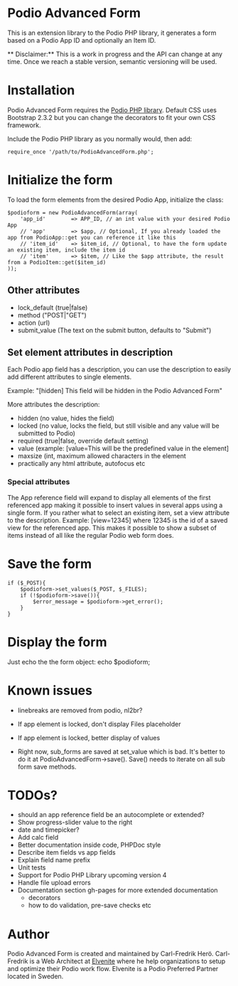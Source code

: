 # Podio Advanced Form
This is an extension library to the Podio PHP library, it generates a form based on a Podio App ID and optionally an Item ID.

** Disclaimer:** This is a work in progress and the API can change at any time.
Once we reach a stable version, semantic versioning will be used.

# Installation
Podio Advanced Form requires the [Podio PHP library](https://github.com/podio/podio-php). Default CSS uses Bootstrap 2.3.2 but you can change the decorators to fit your own CSS framework.

Include the Podio PHP library as you normally would, then add:

    require_once '/path/to/PodioAdvancedForm.php';

# Initialize the form
To load the form elements from the desired Podio App, initialize the class:

    $podioform = new PodioAdvancedForm(array(
        'app_id'		=> APP_ID, // an int value with your desired Podio App
		// 'app'		=> $app, // Optional, If you already loaded the app from PodioApp::get you can reference it like this
        // 'item_id'	=> $item_id, // Optional, to have the form update an existing item, include the item id
		// 'item'		=> $item, // Like the $app attribute, the result from a PodioItem::get($item_id) 
    ));

## Other attributes

* lock_default (true|false)
* method ("POST|"GET")
* action (url)
* submit_value (The text on the submit button, defaults to "Submit")

## Set element attributes in description
Each Podio app field has a description, you can use the description to easily add different attributes to single elements.

Example: "[hidden] This field will be hidden in the Podio Advanced Form"

More attributes the description:

* hidden (no value, hides the field)
* locked (no value, locks the field, but still visible and any value will be submitted to Podio)
* required (true|false, override default setting)
* value (example: [value=This will be the predefined value in the element]
* maxsize (int, maximum allowed characters in the element
* practically any html attribute, autofocus etc

### Special attributes
The App reference field will expand to display all elements of the first referenced app making it possible to insert values in several apps using a single form.
If you rather what to select an existing item, set a view attribute to the description. Example: [view=12345] where 12345 is the id of a saved view for the referenced app.
This makes it possible to show a subset of items instead of all like the regular Podio web form does.

# Save the form
	if ($_POST){
		$podioform->set_values($_POST, $_FILES);
		if (!$podioform->save()){
			$error_message = $podioform->get_error();
		}
	}

# Display the form
Just echo the the form object:
        echo $podioform;

# Known issues
* linebreaks are removed from podio, nl2br?

* If app element is locked, don't display Files placeholder

* If app element is locked, better display of values

* Right now, sub_forms are saved at set_value which is bad. It's better to do it
at PodioAdvancedForm->save(). Save() needs to iterate on all sub form save
methods.

# TODOs?
* should an app reference field be an autocomplete or extended?
* Show progress-slider value to the right
* date and timepicker?
* Add calc field
* Better documentation inside code, PHPDoc style
* Describe item fields vs app fields
* Explain field name prefix
* Unit tests
* Support for Podio PHP Library upcoming version 4
* Handle file upload errors
* Documentation section gh-pages for more extended documentation
    * decorators
    * how to do validation, pre-save checks etc

# Author
Podio Advanced Form is created and maintained by Carl-Fredrik Herö. Carl-Fredrik
is a Web Architect at [Elvenite](http://elvenite.com/) where he help
organizations to setup and optimize their Podio work flow. Elvenite is a Podio
Preferred Partner located in Sweden.